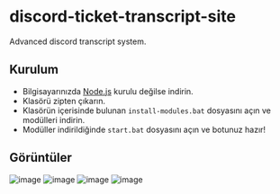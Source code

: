# discord-ticket-transcript-site
Advanced discord transcript system.

## Kurulum
- Bilgisayarınızda [Node.js](https://nodejs.org) kurulu değilse indirin.
- Klasörü zipten çıkarın.
- Klasörün içerisinde bulunan `install-modules.bat` dosyasını açın ve modülleri indirin.
- Modüller indirildiğinde `start.bat` dosyasını açın ve botunuz hazır!

## Görüntüler
![image](https://github.com/wondexz/discord-ticket-transcript-site/assets/141147771/c66fee4d-943b-4be3-8d1d-ed74f86e17aa)
![image](https://github.com/wondexz/discord-ticket-transcript-site/assets/141147771/7f1fb48e-8a8a-4d17-b335-1ccfd9bf5bf9)
![image](https://github.com/wondexz/discord-ticket-transcript-site/assets/141147771/1cc8a5f8-0bc8-46a2-aad9-e344604298e7)
![image](https://github.com/wondexz/discord-ticket-transcript-site/assets/141147771/dbb02a4d-ced7-4133-bbb2-c8f7a1279bb7)
